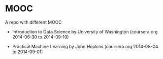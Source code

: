 MOOC
====

A repo with different MOOC

* Introduction to Data Science by University of Washington (coursera.org 2014-06-30 to 2014-09-10)

* Practical Machine Learning by John Hopkins (coursera.org 2014-08-04 to 2014-09-01)


